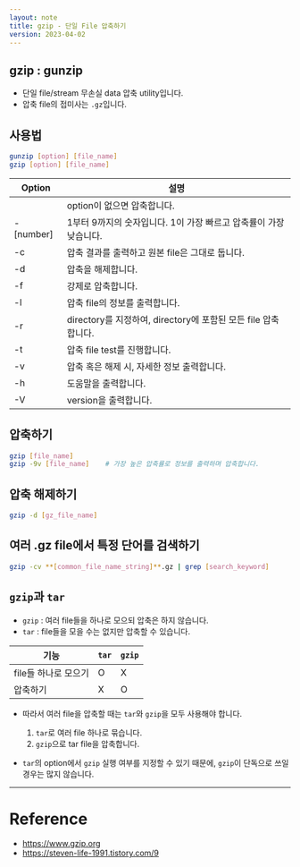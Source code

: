 ```yaml
---
layout: note
title: gzip - 단일 File 압축하기
version: 2023-04-02
---
```





## gzip : gunzip

- 단일 file/stream 무손실 data 압축 utility입니다.
- 압축 file의 접미사는 `.gz`입니다. 


## 사용법

```sh
gunzip [option] [file_name]
gzip [option] [file_name]
```

| Option | 설명 |
| - | - |
|  | option이 없으면 압축합니다. |
| -[number] | 1부터 9까지의 숫자입니다. 1이 가장 빠르고 압축률이 가장 낮습니다. |
| -c | 압축 결과를 출력하고 원본 file은 그대로 둡니다. |
| -d | 압축을 해제합니다. |
| -f | 강제로 압축합니다. |
| -l | 압축 file의 정보를 출력합니다. |
| -r | directory를 지정하여, directory에 포함된 모든 file 압축합니다. |
| -t | 압축 file test를 진행합니다. |
| -v | 압축 혹은 해제 시, 자세한 정보 출력합니다. |
| -h | 도움말을 출력합니다. |
| -V | version을 출력합니다. |


## 압축하기

```sh
gzip [file_name]
gzip -9v [file_name]    # 가장 높은 압축률로 정보를 출력하며 압축합니다.
```


## 압축 해제하기

```sh
gzip -d [gz_file_name]
```


## 여러 .gz file에서 특정 단어를 검색하기

```sh
gzip -cv **[common_file_name_string]**.gz | grep [search_keyword]
```


## `gzip`과 `tar`

- `gzip` : 여러 file들을 하나로 모으되 압축은 하지 않습니다.
- `tar` : file들을 모을 수는 없지만 압축할 수 있습니다.

| 기능 | `tar` | `gzip` |
| - | - | - |
| file들 하나로 모으기 | O | X |
| 압축하기 | X | O |

- 따라서 여러 file을 압축할 때는 `tar`와 `gzip`을 모두 사용해야 합니다.
    1. `tar`로 여러 file 하나로 묶습니다.
    2. `gzip`으로 tar file을 압축합니다.

- `tar`의 option에서 `gzip` 실행 여부를 지정할 수 있기 때문에, `gzip`이 단독으로 쓰일 경우는 많지 않습니다.




---




# Reference

- <https://www.gzip.org>
- <https://steven-life-1991.tistory.com/9>


